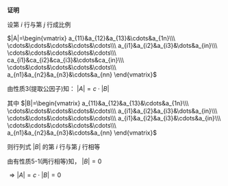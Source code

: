 **证明**  
  
设第 $i$ 行与第 $j$ 行成比例  
  
$|A|=\begin{vmatrix}  
a_{11}&a_{12}&a_{13}&\cdots&a_{1n}\\\  \cdots&\cdots&\cdots&\cdots&\cdots\\\ a_{i1}&a_{i2}&a_{i3}&\dots&a_{in}\\\ \cdots&\cdots&\cdots&\cdots&\cdots\\\  
ca_{i1}&ca_{i2}&ca_{i3}&\cdots&ca_{in}\\\  
\cdots&\cdots&\cdots&\cdots&\cdots\\\  
a_{n1}&a_{n2}&a_{n3}&\cdots&a_{nn}  
\end{vmatrix}$  
  
由性质3(提取公因子)知： $|A|=c\cdot|B|$  
  
其中 $|B|=\begin{vmatrix}  
a_{11}&a_{12}&a_{13}&\cdots&a_{1n}\\\  \cdots&\cdots&\cdots&\cdots&\cdots\\\ a_{i1}&a_{i2}&a_{i3}&\dots&a_{in}\\\ \cdots&\cdots&\cdots&\cdots&\cdots\\\  
a_{i1}&a_{i2}&a_{i3}&\cdots&a_{in}\\\  
\cdots&\cdots&\cdots&\cdots&\cdots\\\  
a_{n1}&a_{n2}&a_{n3}&\cdots&a_{nn}  
\end{vmatrix}$  
  
则行列式 $|B|$ 的第 $i$ 行与第 $j$ 行相等  
  
由有性质5-1(两行相等)知， $|B|=0$  
  
$\Rightarrow|A|=c\cdot|B|=0$  
  
  
  

